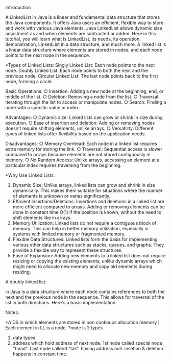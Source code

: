 Introduction 

A LinkedList in Java is a linear and fundamental data structure that stores the Java components. It offers Java users an efficient, flexible way to store and work with various Java elements.
Java LinkedList allows dynamic size adjustment as and when elements are subtracted or added. Here in this tutorial, you will learn what is LinkedList, its needs, its operation, demonstration, LinkedList in a data structure, and much more.
A linked list is a linear data structure where elements are stored in nodes, and each node points to the next node in the sequence.

*Types of Linked Lists:
Singly Linked List: Each node points to the next node.
Doubly Linked List: Each node points to both the next and the previous node.
Circular Linked List: The last node points back to the first node, forming a circle.

Basic Operations:
○ Insertion: Adding a new node at the beginning, end, or middle of the list.
○ Deletion: Removing a node from the list.
○ Traversal: Iterating through the list to access or manipulate nodes.
○ Search: Finding a node with a specific value or index.

Advantages:
○ Dynamic size: Linked lists can grow or shrink in size during execution.
○ Ease of insertion and deletion: Adding or removing nodes doesn't require
shifting elements, unlike arrays.
○ Versatility: Different types of linked lists offer flexibility based on the
application needs.

Disadvantages:
○ Memory Overhead: Each node in a linked list requires extra memory for
storing the link.
○ Traversal: Sequential access is slower compared to arrays because
elements are not stored contiguously in memory.
○ No Random Access: Unlike arrays, accessing an element at a particular
index requires traversing from the beginning.


*Why Use Linked Lists:

1. Dynamic Size: Unlike arrays, linked lists can grow and shrink in size dynamically. This makes them suitable for situations where the number of elements is unknown or varies significantly.
2. Efficient Insertions/Deletions: Insertions and deletions in a linked list are more efficient compared to arrays. Adding or removing elements can be done in constant time O(1) if the position is known, without the need to shift elements like in arrays.
3. Memory Utilization: Linked lists do not require a contiguous block of memory. This can help in better memory utilization, especially in systems with limited memory or fragmented memory.
4. Flexible Data Structures: Linked lists form the basis for implementing various other data structures such as stacks, queues, and graphs. They provide a flexible way to represent these structures.
5. Ease of Expansion: Adding new elements to a linked list does not require resizing or copying the existing elements, unlike dynamic arrays which might need to allocate new memory and copy old elements during resizing.


A doubly linked list:

in Java is a data structure where each node contains references to both the next and the previous node in the sequence. This allows for traversal of the list in both directions. Here's a basic implementation:


Notes:

*A DS in which elements are stored in non contiouos allocation memory | 
Each element in LL is a node.
*node is 2 types
1. data types
2. address which hold address of next node.
1st node called special node "head". 
Last node callend "tail". having address null.
insetion & deletion happens in constant time.
